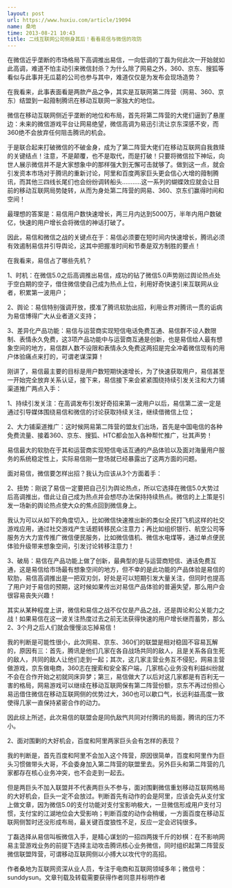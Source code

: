 ```yaml
---
layout: post
url: https://www.huxiu.com/article/19094
name: 桑地
time: 2013-08-21 10:43
title: 二线互联网公司侧身其后！看看易信与微信的攻防
---
```

在微信近乎垄断的市场格局下高调推出易信，一向低调的丁磊为何此次一开始就如此高调，难道不怕主动引来微信封杀？为什么除了网易之外，360、京东、搜狐等看似与此事并无瓜葛的公司也参与其中，难道仅仅是为发布会现场造势？

在我看来，此事表面看是两款产品之争，其实是互联网第二阵营（网易、360、京东）结盟到一起箝制腾讯在移动互联网一家独大的地位。

微信在移动互联网侧近乎垄断的地位和布局，首先将第二阵营的大佬们逼到了悬崖边：未来的微信游戏平台让网易绝望，微信高调为易迅引流让京东深感不安，而360绝不会放弃任何阻击腾讯的机会。

于是联合起来打破微信的不破金身，成为了第二阵营大佬们在移动互联网自我救赎的关键结点！注意，不是颠覆，也不是取代，而是打破！只要将微信拉下神坛，向世人展示微信并不是大家想象中的那样强大到无懈可击就够了。做到这一点，就会引发资本市场对于腾讯的重新讨论，阿里和百度两家巨头更会信心大增的箝制腾讯，而其他三四线长尾们也会纷纷调转船头………..这一系列的蝴蝶效应就会让目前的移动互联网局势陡转，从而为身处第二阵营的网易、360、京东们赢得时间和空间！

最理想的答案是：易信用户数快速增长，两三月内达到5000万，半年内用户数破亿，快速的用户增长会将微信的神话打破了。

因此，易信和微信之战的关键点在于：易信必须要在短时间内快速增长，腾讯必须有效遏制易信并引导舆论，这其中把握准时间和节奏是双方制胜的要点！

在我看来，易信占了哪些先机？

1、时机：在微信5.0之后高调推出易信，成功的钻了微信5.0声势刚过舆论热点处于空白期的空子，借住微信使自己成为热点上位，利用好奇快速引来互联网从业者，积累第一波用户；

2、舆论：易信特别强调开放，摸准了腾讯软肋出招，利用业界对腾讯一贯的诟病为易信博得广大从业者道义支持；

3、差异化产品功能：易信与运营商实现短信电话免费互通、易信群不设人数限制、表情永久免费，这3项产品功能中与运营商互通是创新，也是易信给人最有想象空间的地方，易信群人数不设限和表情永久免费这两招是完全冲着微信现有的用户体验痛点来打的，可谓老谋深算！

刚讲了，易信最主要的目标是用户数短期快速增长，为了快速获取用户，易信甚至一开始完全放弃关系认证，接下来，易信接下来会紧紧围绕持续引发关注和大力铺渠道推广两点入手：

1、持续引发关注：在高调发布引发好奇招来第一波用户以后，易信第二波一定是通过引导媒体围绕易信和微信的讨论获取持续关注，继续借微信上位；

2、大力铺渠道推广：这时候网易第二阵营的盟友们出场，首先是中国电信的各种免费流量、接着360、京东、搜狐、HTC都会加入各种帮忙推广，壮其声势！

易信最大的软肋在于其和运营商实现短信电话互通的产品体验以及面对海量用户服务的系统稳定性上，实际易信刚一登场就已经暴露出了这两方面的问题。

面对易信，微信要怎样出招？我认为应该从3个方面着手：

2、扭势：刚说了易信一定要把自己引为舆论热点，所以它选择在微信5.0大势过后高调推出，借此让自己成为热点并会想尽办法保持持续热点。微信的上上策是引发一场新的舆论热点使大众的焦点回到微信身上。

我认为可以从如下的角度切入，比如微信快速推出新的类似全民打飞机这样的社交游戏应用，通过社交游戏产生话题转移民众注意力；再比如组织银行、航空公司等服务方大力宣传推广微信便民服务，比如微信值机、微信水电煤等，通过单点便民体验升级带来想象空间，引发讨论转移注意力！

3、破局：易信在产品功能上做了创新，最典型的是与运营商短信、通话免费互通，这是易信给市场最有想象空间的地方，但不幸的是此功能的产品体验是易信的软肋，易信高调推出是一把双刃剑，好处是可以短期引发大量关注，但同时也提高了用户对于易信的预期，这时候如果传出对易信产品体验的普遍失望，那么用户会很容易丧失兴趣！

其实从某种程度上讲，微信和易信之战不仅仅是产品之战，还是舆论和公关能力之战！如果易信在这一波关注热度过去之前无法获得快速的用户增长继而蓄势，那么2、3个月之后人们就会慢慢淡忘掉易信！

我的判断是可能性很小，此次网易、京东、360们的联盟是相对稳固不容易瓦解的，原因有三：首先，腾讯是他们几家在各自战场共同的敌人，且是关系各自生死的敌人，共同的敌人让他们走到一起；其次，这几家主营业务互不侵犯，网易主营做游戏，京东做电商，360志在搜索和安全客户端，几家核心业务没有利益纠纷就不会在合作开始之初就同床异梦；第三，易信做大了以后对这几家都是有百利无一害的格局，网易游戏可以继续在移动互联网保有第二阵营份额，京东不再过份担心易迅借住微信在移动互联网侧的优势过大，360也可以歇口气，长远利益高度一致使得几家一直保持紧密合作的动力。

因此综上所述，此次易信的联盟会是同仇敌忾共同对付腾讯的局面，腾讯的压力不小。

2、面对围剿的大好机会，百度和阿里两家巨头会有怎样的表现？

我的判断是，首先百度和阿里不会加入这个阵营，原因很简单，百度和阿里作为巨头习惯做带头大哥，不会委身加入第二阵营的联盟里去。另外巨头和第二阵营的几家都存在核心业务冲突，也不会走到一起去。

但是两巨头不加入联盟并不代表两巨头不参与，面对围剿微信重划移动互联网格局的大好机会，巨头一定不会放过。判断首先有动作的会是阿里，应该会先从支付宝上做文章，因为微信5.0的支付功能对支付宝影响极大，一旦微信形成用户支付习惯，支付宝的江湖地位会大受影响；判断百度的动作会稍缓，一方面百度在移动互联网侧暂时还没形成布局，最关键百度狼性不足，反应一定会迟钝很多。

丁磊选择从易信叫板微信入手，是精心谋划的一招四两拨千斤的妙棋：在不影响网易主营游戏业务的前提下选择主动攻击腾讯核心业务微信，同时组织起第二阵营反微信联盟阵营，可谓移动互联网侧以小搏大以攻代守的高招。

作者桑地为互联网资深从业人员，专注于电商和互联网领域多年；微信号：sunddysun。文章刊载及转载需要获得作者同意并标明作者

